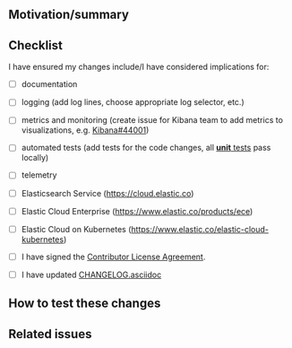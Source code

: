 <!-- Thanks for sending a pull request!

If this is your first contribution, please review and sign our contributor agreement -
https://www.elastic.co/contributor-agreement.

A few suggestions about filling out this PR:

1. Use a descriptive title for the PR.
2. If this pull request is work in progress, create a draft PR instead of prefixing the title with WIP.
3. Please label this PR with at least one of the following labels, depending on the scope of your change:
- bug fix
- breaking change
- enhancement
4. Remove those recommended/optional sections if you don't need them.
5. Submit the pull request: Push your local changes to your forked copy of the repository and submit a pull request (https://help.github.com/articles/using-pull-requests).
6. Please be patient. We might not be able to review your code as fast as we would like to, but we'll do our best to dedicate to it the attention it deserves. Your effort is much appreciated!

See also https://github.com/elastic/apm-server/blob/master/CONTRIBUTING.md for more tips on contributing.
-->

## Motivation/summary
<!--
Please explain the motivation behind this PR, along with a summary of the major changes involved. Replace this comment with a description of what is being changed by this PR and why.
-->

## Checklist
<!--
Add a checklist of things that are required to be considered and reviewed in order to have the PR approved
List here all the items you have verified BEFORE sending this PR. Please DO NOT remove any item, striking through those that do not apply. (Just in case, strikethrough uses two tildes. ~~Scratch this.~~)

Update your local repository with the most recent code from the main repo, and rebase your branch on top of the latest master branch. We prefer your initial changes to be squashed into a single commit. Later, if we ask you to make changes, add them as separate commits. This makes them easier to review.

Ensure your code follows the style guidelines of this project (run `make check-full` for static code checks and linting), and rebase your changes on top of the latest master branch.

Run the test suite to make sure that nothing is broken. See https://github.com/elastic/apm-server/blob/master/TESTING.md for details.
-->

I have ensured my changes include/I have considered implications for:
- [ ] documentation
- [ ] logging (add log lines, choose appropriate log selector, etc.)
- [ ] metrics and monitoring (create issue for Kibana team to add metrics to visualizations, e.g. [Kibana#44001](https://github.com/elastic/kibana/issues/44001))
- [ ] automated tests (add tests for the code changes, all [**unit** tests](https://github.com/elastic/apm-server/blob/master/TESTING.md) pass locally)
- [ ] telemetry
- [ ] Elasticsearch Service (https://cloud.elastic.co)
- [ ] Elastic Cloud Enterprise (https://www.elastic.co/products/ece)
- [ ] Elastic Cloud on Kubernetes (https://www.elastic.co/elastic-cloud-kubernetes)


- [ ] I have signed the [Contributor License Agreement](https://www.elastic.co/contributor-agreement/).
- [ ] I have updated [CHANGELOG.asciidoc](https://github.com/elastic/apm-server/blob/master/CHANGELOG.asciidoc)


## How to test these changes
<!--
Explain here how this PR will be tested by the reviewer: commands, dependencies, steps, etc.
-->


## Related issues
<!--
If this PR should close an issue, please add one of the magic keywords
(e.g. fixes) followed by the issue number. For more info see:
https://help.github.com/articles/closing-issues-using-keywords/
Examples:
- Closes #ISSUE_ID
- Relates #ISSUE_ID
- Requires #ISSUE_ID
- Supersedes #ISSUE_ID
-->
